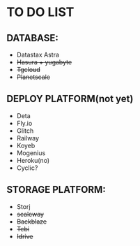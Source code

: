 # TO DO LIST

## DATABASE:

- Datastax Astra
- <s>Hasura + yugabyte</s>
- <s>Tgcloud</s>
- <s>Planetscale</s>

## DEPLOY PLATFORM(not yet)

- Deta
- Fly.io
- Glitch
- Railway
- Koyeb
- Mogenius
- Heroku(no)
- Cyclic?

## STORAGE PLATFORM:

- Storj
- <s>scaleway</s>
- <s>Backblaze</s>
- <s>Tebi</s>
- <s>Idrive</s>